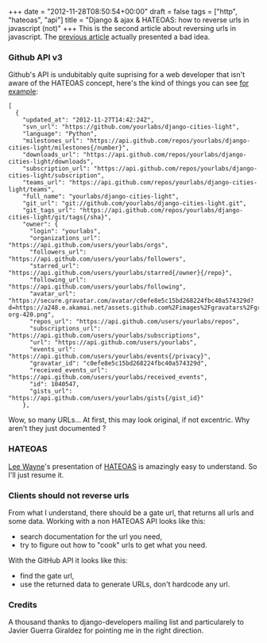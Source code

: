 +++
date = "2012-11-28T08:50:54+00:00"
draft = false
tags = ["http", "hateoas", "api"]
title = "Django & ajax & HATEOAS: how to reverse urls in javascript (not)"
+++
This is the second article about reversing urls in javascript. The [previous article](http://blog.yourlabs.org/post/36514630158/django-ajax-how-to-reverse-urls-in-javascript-not) actually presented a bad idea.

### Github API v3

Github's API is undubitably quite suprising for a web developer that isn't aware of the HATEOAS concept, here's the kind of things you can see [for example](https://api.github.com/orgs/yourlabs/repos):

    [
      {
        "updated_at": "2012-11-27T14:42:24Z",
        "svn_url": "https://github.com/yourlabs/django-cities-light",
        "language": "Python",
        "milestones_url": "https://api.github.com/repos/yourlabs/django-cities-light/milestones{/number}",
        "downloads_url": "https://api.github.com/repos/yourlabs/django-cities-light/downloads",
        "subscription_url": "https://api.github.com/repos/yourlabs/django-cities-light/subscription",
        "teams_url": "https://api.github.com/repos/yourlabs/django-cities-light/teams",
        "full_name": "yourlabs/django-cities-light",
        "git_url": "git://github.com/yourlabs/django-cities-light.git",
        "git_tags_url": "https://api.github.com/repos/yourlabs/django-cities-light/git/tags{/sha}",
        "owner": {
          "login": "yourlabs",
          "organizations_url": "https://api.github.com/users/yourlabs/orgs",
          "followers_url": "https://api.github.com/users/yourlabs/followers",
          "starred_url": "https://api.github.com/users/yourlabs/starred{/owner}{/repo}",
          "following_url": "https://api.github.com/users/yourlabs/following",
          "avatar_url": "https://secure.gravatar.com/avatar/c0efe8e5c15bd268224fbc40a574329d?d=https://a248.e.akamai.net/assets.github.com%2Fimages%2Fgravatars%2Fgravatar-org-420.png",
          "repos_url": "https://api.github.com/users/yourlabs/repos",
          "subscriptions_url": "https://api.github.com/users/yourlabs/subscriptions",
          "url": "https://api.github.com/users/yourlabs",
          "events_url": "https://api.github.com/users/yourlabs/events{/privacy}",
          "gravatar_id": "c0efe8e5c15bd268224fbc40a574329d",
          "received_events_url": "https://api.github.com/users/yourlabs/received_events",
          "id": 1040547,
          "gists_url": "https://api.github.com/users/yourlabs/gists{/gist_id}"
        },

Wow, so many URLs... At first, this may look original, if not excentric. Why aren't they just documented ?

### HATEOAS

[Lee Wayne](http://www.slideshare.net/trilancer)'s presentation of [HATEOAS](http://www.slideshare.net/trilancer/why-hateoas-1547275) is amazingly easy to understand. So I'll just resume it.

### Clients should not reverse urls

From what I understand, there should be a gate url, that returns all urls and some data. Working with a non HATEOAS API looks like this:

- search documentation for the url you need,
- try to figure out how to "cook" urls to get what you need.

With the GitHub API it looks like this:

- find the gate url,
- use the returned data to generate URLs, don't hardcode any url.

### Credits

A thousand thanks to django-developers mailing list and particularely to Javier Guerra Giraldez for pointing me in the right direction.